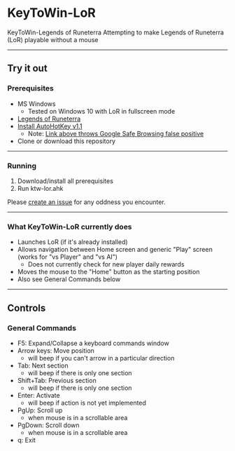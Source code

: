 # KeyToWin-LoR
KeyToWin-Legends of Runeterra
Attempting to make Legends of Runeterra (LoR) playable without a mouse

---

## Try it out

### Prerequisites
* MS Windows
  * Tested on Windows 10 with LoR in fullscreen mode
* [Legends of Runeterra](https://playruneterra.com)
* [Install AutoHotKey v1.1](https://www.autohotkey.com/download/ahk-install.exe)
  * Note: [Link above throws Google Safe Browsing false positive](https://www.autohotkey.com/download/safe.htm)
* Clone or download this repository

---

### Running
1. Download/install all prerequisites
2. Run ktw-lor.ahk

Please [create an issue](https://github.com/keytowin/ktw-lor/issues/new) for any oddness you encounter.

---

### What KeyToWin-LoR currently does
* Launches LoR (if it's already installed)
* Allows navigation between Home screen and generic "Play" screen (works for "vs Player" and "vs AI")
  * Does not currently check for new player daily rewards
* Moves the mouse to the "Home" button as the starting position
* Also see General Commands below

---

## Controls

### General Commands
* F5: Expand/Collapse a keyboard commands window
* Arrow keys: Move position
  * will beep if you can't arrow in a particular direction
* Tab: Next section
  * will beep if there is only one section
* Shift+Tab: Previous section
  * will beep if there is only one section
* Enter: Activate
  * will beep if action is not yet implemented
* PgUp: Scroll up
  * when mouse is in a scrollable area
* PgDown: Scroll down
  * when mouse is in a scrollable area
* q: Exit
